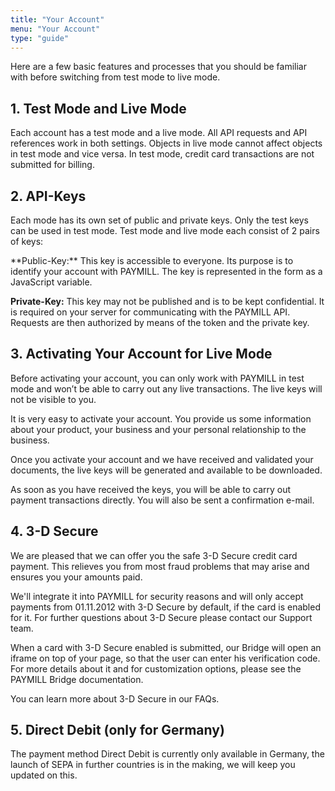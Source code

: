 ```yaml
---
title: "Your Account"
menu: "Your Account"
type: "guide"
---
```


Here are a few basic features and processes that you should be familiar with before switching from test mode to live mode.

## 1. Test Mode and Live Mode

Each account has a test mode and a live mode. All API requests and API references work in both settings. Objects in live mode cannot affect objects in test mode and vice versa. In test mode, credit card transactions are not submitted for billing.

## 2. API-Keys

Each mode has its own set of public and private keys. Only the test keys can be used in test mode. Test mode and live mode each consist of 2 pairs of keys:

<p class="info">
**Public-Key:**
This key is accessible to everyone. Its purpose is to identify your account with PAYMILL. The key is represented in the form as a JavaScript variable.

**Private-Key:**
This key may not be published and is to be kept confidential. It is required on your server for communicating with the PAYMILL API. Requests are then authorized by means of the token and the private key.
</p>

## 3. Activating Your Account for Live Mode

Before activating your account, you can only work with PAYMILL in test mode and won’t be able to carry out any live transactions. The live keys will not be visible to you.

It is very easy to activate your account. You provide us some information about your product, your business and your personal relationship to the business.

Once you activate your account and we have received and validated your documents, the live keys will be generated and available to be downloaded.

As soon as you have received the keys, you will be able to carry out payment transactions directly. You will also be sent a confirmation e-mail.

## 4. 3-D Secure

We are pleased that we can offer you the safe 3-D Secure credit card payment. This relieves you from most fraud problems that may arise and ensures you your amounts paid.

We'll integrate it into PAYMILL for security reasons and will only accept payments from 01.11.2012 with 3-D Secure by default, if the card is enabled for it. For further questions about 3-D Secure please contact our Support team.

<p class="info">
When a card with 3-D Secure enabled is submitted, our Bridge will open an iframe on top of your page, so that the user can enter his verification code. For more details about it and for customization options, please see the PAYMILL Bridge documentation.
</p>

You can learn more about 3-D Secure in our FAQs.

## 5. Direct Debit (only for Germany)

The payment method Direct Debit is currently only available in Germany, the launch of SEPA in further countries is in the making, we will keep you updated on this.
